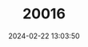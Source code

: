 ---
title: "20016"
category: "Sciurus niger"
draft: false
date: 2024-02-22 13:03:50
languages:
  English: ["Bryant's Fox Squirrel", "Delmarva Fox Squirrel", "Eastern Fox Squirrel", "Fox Squirrel"]
---
